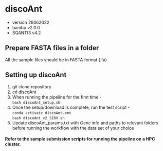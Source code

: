# discoAnt
- version 28062022
- bambu v2.0.0
- SQANTI3 v4.2

## Prepare FASTA files in a folder
All the sample files should be in FASTA format (.fa)

## Setting up discoAnt

1. git clone repository
2. cd discoAnt
3. When running the pipeline for the first time - \
  ```bash discoAnt_setup.sh```
4. Once the setup/download is complete, run the test script - \
  ```conda activate discoAnt.env``` \
  ```bash discoAnt_v2_SIRV.sh```
5. Update discoAnt_params.txt with Gene info and paths to relevant folders before running the workflow with the data set of your choice


#### Refer to the sample submission scripts for running the pipeline on a HPC cluster.




